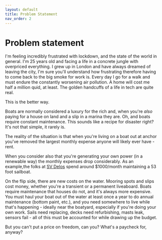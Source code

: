 ```yaml
---
layout: default
title: Problem Statement
nav_order: 2
---
```


# Problem statement

I'm feeling incredibly frustrated with lockdown, and the state of the
world in general. I'm 25 years old and facing a life in a concrete
jungle with overpriced everything. I grew up in London and have always
dreamed of leaving the city, I'm sure you'll understand how frustrating
therefore having to come back to the big smoke for work is. Every day I
go for a walk and must endure the constantly worsening air pollution. A
home will cost me half a million quid, at least. The golden handcuffs of
a life in tech are quite real.

This is the better way.

Boats are normally considered a luxury for the rich and, when you're
*also* paying for a house on land and a slip in a marina they are. Oh,
and boats require constant maintenance. This sounds like a recipe for
disaster right? It's not that simple, it rarely is.

The reality of the situation is that when you're living on a boat out at anchor you've
removed the largest monthly expense anyone will likely ever have - rent.

When you consider also that you're generating your own power (in a
renewable way) the monthly expenses drop considerably. As an example,the folks at [SV Delos](https://svdelos.com/travel-blogs/afford-sail-part-2-brian/) spend around $1000/month maintaining a 53 foot sailboat.

On the flip side, there are new costs on the water. Mooring spots and slips cost money,
whether you're a transient or a permanent liveaboard. Boats require maintenance that
houses do not, and it's always more expensive. You must haul your boat out of the water
at least once a year to do annual maintenance (bottom paint, etc.), and you need somewhere
to live while that's happening - ideally near the boatyard, especially if you're doing your
own work. Sails need replacing, decks need refurbishing, masts leak, sensors fail - all of this 
must be accounted for while drawing up the budget.

But you can't put a price on freedom, can you? What's a paycheck for, anyway?
